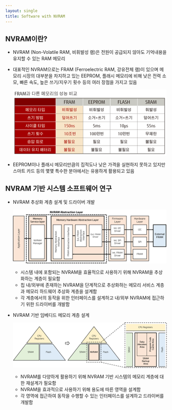 ```yaml
---
layout: single
title: Software with NVRAM
---
```




## NVRAM이란?

- NVRAM (Non-Volatile RAM, 비휘발성 램)은 전원이 공급되지 않아도 기억내용을 유지할 수 있는 RAM 메모리

- 대표적인 NVRAM으로는 FRAM (Ferroelectric RAM, 강유전체 램)이 있으며 메모리 시장의 대부분을 차지하고 있는 EEPROM, 플래시 메모리에 비해 낮은 전력 소모, 빠른 속도, 높은 쓰기/지우기 횟수 등의 여러 장점을 가지고 있음

  ![fram_spec](/assets/img/nvram/fram_spec.png)

- EEPROM이나 플래시 메모리만큼의 집적도나 낮은 가격을 실현하지 못하고 있지만 스마트 카드 등의 몇몇 특수한 분야에서는 유용하게 활용되고 있음





## NVRAM 기반 시스템 소프트웨어 연구

- NVRAM 추상화 계층 설계 및 드라이버 개발

  ![nvram_abstraction_layer](/assets/img/nvram/nvram_abstraction_layer.png)

  - 시스템 내에 포함되는 NVRAM을 효율적으로 사용하기 위해 NVRAM을 추상화하는 계층이 필요함
  - 칩 내/외부에 존재하는 NVRAM을 단계적으로 추상화하는 메모리 서비스 계층과 메모리 하드웨어 추상화 계층을 설계함
  - 각 계층에서의 동작을 위한 인터페이스를 설계하고 내/외부 NVRAM에 접근하기 위한 드라이버를 개발함



- NVRAM 기반 임베디드 메모리 계층 설계

  ![nvram_memory_hierarchy](/assets/img/nvram/nvram_memory_hierarchy.png)

  - NVRAM를 다양하게 활용하기 위해 NVRAM 기반 시스템의 메모리 계층에 대한 재설계가 필요함
  - NVRAM을 효과적으로 사용하기 위해 용도에 따른 영역을 설계함
  - 각 영역에 접근하여 동작을 수행할 수 있는 인터페이스를 설계하고 드라이버를 개발함
